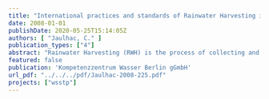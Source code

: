 ```yaml
---
title: "International practices and standards of Rainwater Harvesting in urban and peri-urban environment and current R&D projects"
date: 2008-01-01
publishDate: 2020-05-25T15:14:05Z
authors: [ "Jaulhac, C." ]
publication_types: ["4"]
abstract: "Rainwater Harvesting (RWH) is the process of collecting and storing rainwater for a later use. This technique could be an alternative water source in response of a climate change context. In this review, the state of this practice worldwide was studied. Some discrepancies between countries have been highlighted. First, between developed and developing countries, gaps concerning techniques and regarding the main purposes (water savings for the first ones and drinking purposes for the last ones) were reported. Then, within developed countries themselves, acceptance and standards of RWH installations are different, with precise guidelines and norms for countries leading the way on RWH practices. The scale of applications (RWH for households – up to 50 inhabitants, for large buildings and for urban area) is discussed and the state of the technique showed that there were more potential of technological development and challenges for large scale systems than for households. Finally, this report draws the attention to the needs in terms of Research and Development projects. Six main aspects were highlighted: drinking water, energy compensation, environmental impacts, economical aspects and the integration of stormwater management and rainwater harvesting. The last feature concerns hygienic aspect, but the report do not focus on this consideration."
featured: false
publication: 'Kompetenzzentrum Wasser Berlin gGmbH'
url_pdf: "../../../pdf/Jaulhac-2008-225.pdf"
projects: ["wsstp"]
---
```


